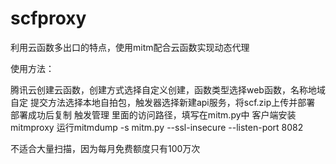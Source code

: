 # scfproxy

利用云函数多出口的特点，使用mitm配合云函数实现动态代理

使用方法：

腾讯云创建云函数，创建方式选择自定义创建，函数类型选择web函数，名称地域自定
提交方法选择本地自拍包，触发器选择新建api服务，将scf.zip上传并部署
部署成功后复制 触发管理 里面的访问路径，填写在mitm.py中
客户端安装mitmproxy
运行mitmdump -s mitm.py --ssl-insecure --listen-port 8082


不适合大量扫描，因为每月免费额度只有100万次

